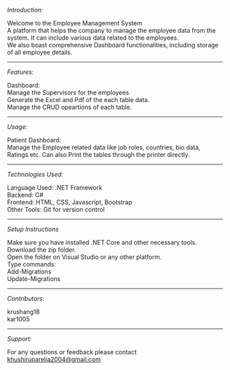 *Introduction:*

Welcome to the Employee Management System<br>
A platform that helps the company to manage the employee data from the system. It can include various data related to the employees.<br>
We also boast comprehensive Dashboard functionalities, including storage of all employee details.
<hr>

*Features:*

Dashboard:<br>
Manage the Supervisors for the employees<br>
Generate the Excel and Pdf of the each table data.<br>
Manage the CRUD opeartions of each table.<br>

<hr>

*Usage:*

Patient Dashboard:<br>
Manage the Employee related data like job roles, countries, bio data, Ratings etc.
Can also Print the tables through the printer directly.

<hr>

*Technologies Used:*

Language Used: .NET Framework<br>
Backend: C#<br>
Frontend: HTML, CSS, Javascript, Bootstrap<br>
Other Tools: Git for version control
<hr>

*Setup Instructions*

Make sure you have installed .NET Core and other necessary tools.<br>
Download the zip folder.<br>
Open the folder on Visual Studio or any other platform.<br>
Type commands:<br>
Add-Migrations<br>
Update-Migrations<br>
<hr>

*Contributors:*

krushang18<br>
kar1005
<hr>

*Support:*

For any questions or feedback please contact khushiruparelia2004@gmail.com
